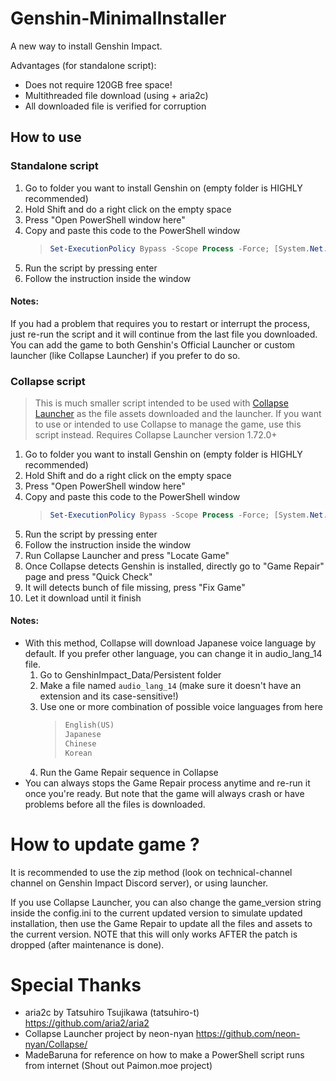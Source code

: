 # Genshin-MinimalInstaller

A new way to install Genshin Impact.

Advantages (for standalone script):
 - Does not require 120GB free space!
 - Multithreaded file download (using + aria2c)
 - All downloaded file is verified for corruption

## How to use 
### Standalone script
1. Go to folder you want to install Genshin on (empty folder is HIGHLY recommended)
2. Hold Shift and do a right click on the empty space
3. Press "Open PowerShell window here"
4. Copy and paste this code to the PowerShell window
    > ```powershell
    > Set-ExecutionPolicy Bypass -Scope Process -Force; [System.Net.ServicePointManager]::SecurityProtocol = [System.Net.ServicePointManager]::SecurityProtocol -bor 3072; iex "&{$((New-Object System.Net.WebClient).DownloadString('https://github.com/bagusnl/Genshin-MinimalInstaller/raw/main/script-standalone.ps1'))} global"
    >```
5. Run the script by pressing enter
6. Follow the instruction inside the window

#### Notes:
If you had a problem that requires you to restart or interrupt the process, just re-run the script and it will continue from the last file you downloaded.
You can add the game to both Genshin's Official Launcher or custom launcher (like Collapse Launcher) if you prefer to do so.

### Collapse script
> This is much smaller script intended to be used with [Collapse Launcher](https://github.com/neon-nyan/Collapse/) as the file assets downloaded and the launcher.
> If you want to use or intended to use Collapse to manage the game, use this script instead.
> Requires Collapse Launcher version 1.72.0+

1. Go to folder you want to install Genshin on (empty folder is HIGHLY recommended)
2. Hold Shift and do a right click on the empty space
3. Press "Open PowerShell window here"
4. Copy and paste this code to the PowerShell window
   > ```powershell
   > Set-ExecutionPolicy Bypass -Scope Process -Force; [System.Net.ServicePointManager]::SecurityProtocol = [System.Net.ServicePointManager]::SecurityProtocol -bor 3072; iex "&{$((New-Object System.Net.WebClient).DownloadString('https://github.com/bagusnl/Genshin-MinimalInstaller/raw/main/script-collapse.ps1'))} global"
   >```
5. Run the script by pressing enter
6. Follow the instruction inside the window
7. Run Collapse Launcher and press "Locate Game"
8. Once Collapse detects Genshin is installed, directly go to "Game Repair" page and press "Quick Check"
9. It will detects bunch of file missing, press "Fix Game"
10. Let it download until it finish

#### Notes:
- With this method, Collapse will download Japanese voice language by default. If you prefer other language, you can change it in audio_lang_14 file.
  1. Go to GenshinImpact_Data/Persistent folder
  2. Make a file named `audio_lang_14` (make sure it doesn't have an extension and its case-sensitive!)
  3. Use one or more combination of possible voice languages from here
     > ```powershell
     > English(US)
     > Japanese
     > Chinese
     > Korean
     > ```
  4. Run the Game Repair sequence in Collapse
- You can always stops the Game Repair process anytime and re-run it once you're ready. But note that the game will always crash or have problems before all the files is downloaded.

# How to update game ?
It is recommended to use the zip method (look on technical-channel channel on Genshin Impact Discord server), or using launcher.

If you use Collapse Launcher, you can also change the game_version string inside the config.ini to the current updated version to simulate updated installation, then use the Game Repair to update all the files and assets to the current version. NOTE that this will only works AFTER the patch is dropped (after maintenance is done).


# Special Thanks
- aria2c by Tatsuhiro Tsujikawa (tatsuhiro-t) https://github.com/aria2/aria2
- Collapse Launcher project by neon-nyan https://github.com/neon-nyan/Collapse/
- MadeBaruna for reference on how to make a PowerShell script runs from internet (Shout out Paimon.moe project)